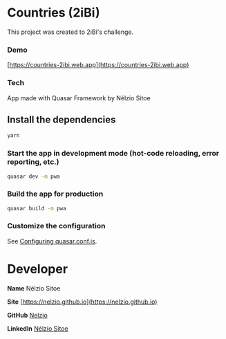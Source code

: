# Countries (2iBi)
This project was created to 2iBi's challenge.

### Demo
[https://countries-2ibi.web.app](https://countries-2ibi.web.app)

### Tech
App made with Quasar Framework by Nélzio Sitoe

## Install the dependencies
```bash
yarn
```

### Start the app in development mode (hot-code reloading, error reporting, etc.)
```bash
quasar dev -m pwa
```


### Build the app for production
```bash
quasar build -m pwa
```

### Customize the configuration
See [Configuring quasar.conf.js](https://quasar.dev/quasar-cli/quasar-conf-js).



# Developer
**Name**
Nélzio Sitoe

**Site**
[https://nelzio.github.io](https://nelzio.github.io)

**GitHub**
[Nelzio](https://github.com/Nelzio)


**LinkedIn**
[Nélzio Sitoe](https://www.linkedin.com/in/nélzio-sitoe-8a622a109/)
